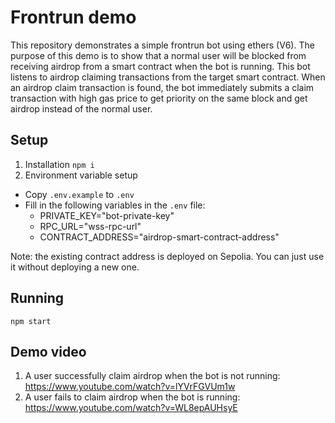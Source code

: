 # Frontrun demo
This repository demonstrates a simple frontrun bot using ethers (V6). The purpose of this demo is to show that a normal user will be blocked from receiving airdrop from a smart contract when the bot is running. This bot listens to airdrop claiming transactions from the target smart contract. When an airdrop claim transaction is found, the bot immediately submits a claim transaction with high gas price to get priority on the same block and get airdrop instead of the normal user.

## Setup
1. Installation
`npm i`
2. Environment variable setup
- Copy `.env.example` to `.env`
- Fill in the following variables in the `.env` file:
    - PRIVATE_KEY="bot-private-key"
    - RPC_URL="wss-rpc-url"
    - CONTRACT_ADDRESS="airdrop-smart-contract-address"

Note: the existing contract address is deployed on Sepolia. You can just use it without deploying a new one.

## Running
`npm start`

## Demo video
1. A user successfully claim airdrop when the bot is not running: https://www.youtube.com/watch?v=lYVrFGVUm1w
2. A user fails to claim airdrop when the bot is running: https://www.youtube.com/watch?v=WL8epAUHsyE